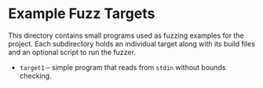 # Example Fuzz Targets

This directory contains small programs used as fuzzing examples for the
project.  Each subdirectory holds an individual target along with its build
files and an optional script to run the fuzzer.

- `target1` – simple program that reads from `stdin` without bounds checking.
